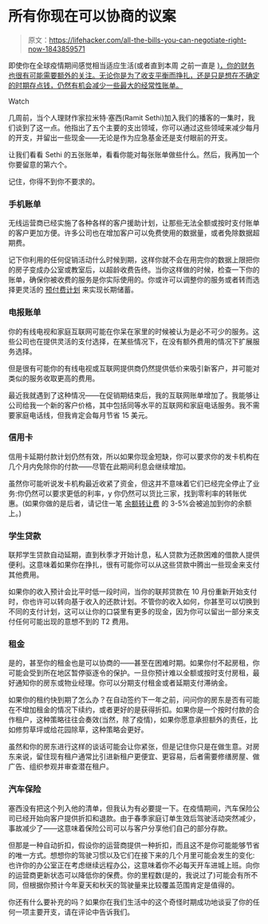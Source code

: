 # 所有你现在可以协商的议案

> 原文：<https://lifehacker.com/all-the-bills-you-can-negotiate-right-now-1843859571>

即使你在全球疫情期间感觉相当适应生活(或者直到本周 之前一直是 [)，你的财务也很有可能需要额外的关注。无论你是为了收支平衡而挣扎，还是只是想在不确定的时期存点钱，仍然有机会减少一些最大的经常性账单。](https://lifehacker.com/c/protesting)

Watch

几周前，当个人理财作家拉米特·塞西(Ramit Sethi)加入我们的播客的一集时，我们谈到了这一点。他指出了五个主要的支出领域，你可以通过这些领域来减少每月的开支，并留出一些现金——无论是作为应急基金还是支付眼前的开支。

让我们看看 Sethi 的五张账单，看看你能对每张账单做些什么。然后，我再加一个你要留意的第六个。

记住，你得不到你不要求的。

### 手机账单

无线运营商已经实施了各种各样的客户援助计划，让那些无法全额或按时支付账单的客户更加方便。许多公司也在增加客户可以免费使用的数据量，或者免除数据超期费。

记下你利用的任何促销活动什么时候到期，这样你就不会在用完你的数据上限把你的房子变成办公室或教室后，以超龄收费告终。当你这样做的时候，检查一下你的账单，确保你被收费的服务是你实际使用的。你或许可以调整你的服务或者转而选择更灵活的 [预付费计划](https://twocents.lifehacker.com/how-to-save-on-your-cell-phone-bill-without-a-family-pl-1841642881) 来实现长期储蓄。

### 电报账单

你的有线电视和家庭互联网可能在你呆在家里的时候被认为是必不可少的服务。这些公司也在提供灵活的支付选择，在某些情况下，在没有额外费用的情况下扩展服务选择。

但是很有可能你的有线电视或互联网提供商仍然提供低价来吸引新客户，并可能对类似的服务收取更高的费用。

最近我就遇到了这种情况——在促销期结束后，我的互联网账单增加了。我能够让公司给我一个新的客户价格，其中包括同等水平的互联网和家庭电话服务。我不需要家庭电话线，但我肯定会每月节省 15 美元。

### **信用卡**

信用卡延期付款计划仍然有效，所以如果你现金短缺，你可以要求你的发卡机构在几个月内免除你的付款——尽管在此期间利息会继续增加。

虽然你可能听说发卡机构最近收紧了资金，但这并不意味着它们已经完全停止了业务:你仍然可以要求更低的利率，y 你仍然可以货比三家，找到零利率的转账优惠。(如果你做的是后者，请记住一笔 [余额转让费](https://twocents.lifehacker.com/when-to-consider-a-balance-transfer-1823265150) 的 3-5%会被追加到你的余额上。)

### **学生贷款**

联邦学生贷款自动延期，直到秋季才开始计息，私人贷款为还款困难的借款人提供便利。这意味着如果你在挣扎，很有可能你可以从这些贷款中腾出一些现金来支付其他费用。

如果你的收入预计会比平时低一段时间，当你的联邦贷款在 10 月份重新开始支付时，你也许可以转向基于收入的还款计划。不管你的收入如何，你甚至可以切换到不同的支付计划，这可以让你的口袋里有更多的现金，因为你可以留出一部分来支付任何可能出现的意想不到的 T2 费用。

### **租金**

是的，甚至你的租金也是可以协商的——甚至在困难时期。如果你付不起房租，你可能会受到所在地区暂停驱逐令的保护。一旦你预计难以全额或按时支付房租，最好通知你的房东或物业经理。你可以分期支付租金或者延期支付滞纳金。

如果你的租约快到期了怎么办？在自动签约下一年之前，问问你的房东是否有可能在不增加租金的情况下续约，或者更好的是获得折扣。如果你是一个按时付款的合作租户，这种策略往往会奏效(当然，除了疫情)，如果你愿意承担额外的责任，比如修剪草坪或给花园除草，这种策略会更好。

虽然和你的房东进行这样的谈话可能会让你紧张，但是记住你只是在做生意。对房东来说，留住现有租户通常比引进新租户更便宜、更容易，后者需要修缮房屋、做广告、组织参观并审查潜在租户。

### **汽车保险**

塞西没有把这个列入他的清单，但我认为有必要提一下。在疫情期间，汽车保险公司已经开始向客户提供折扣和退款。由于春季家庭订单生效后驾驶活动突然减少，事故减少了——这意味着保险公司可以与客户分享他们自己的部分存款。

但那是一种自动折扣，假设你的运营商提供一种折扣，而且这不是你可能能够节省的唯一方式。想想你的驾驶习惯以及它们在接下来的几个月里可能会发生的变化:也许你的办公室正在考虑继续远程办公，这意味着你不必每天开车进城上班。向你的运营商更新状态可以降低你的保费。你的里程数(是的，我说过了)可能会有所不同，但根据你预计今年夏天和秋天的驾驶量来比较覆盖范围肯定是值得的。

你还有什么要补充的吗？如果你在我们生活中的这个奇怪时期成功地谈妥了你的任何一项主要开支，请在评论中告诉我们。